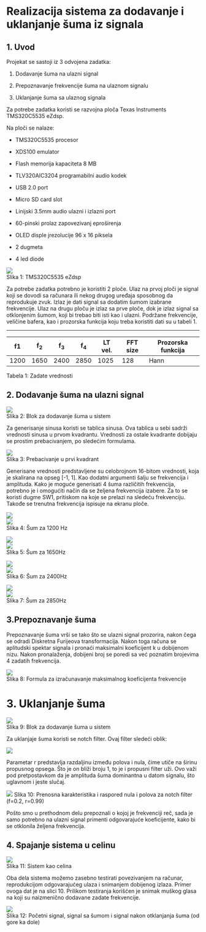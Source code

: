 # **Realizacija sistema za dodavanje i uklanjanje šuma iz signala**

## 1.  Uvod

Projekat se sastoji iz 3 odvojena zadatka:

1.  Dodavanje šuma na ulazni signal

2.  Prepoznavanje frekvencije šuma na ulaznom signalu

3.  Uklanjanje šuma sa ulaznog signala

Za potrebe zadatka koristi se razvojna ploča Texas Instruments TMS320C5535 eZdsp.

Na ploči se nalaze:

- TMS320C5535 procesor

- XDS100 emulator

- Flash memorija kapaciteta 8 MB

- TLV320AIC3204 programabilni audio kodek

- USB 2.0 port

- Micro SD card slot

- Linijski 3.5mm audio ulazni i izlazni port

- 60-pinski prolaz zapovezivanj eproširenja

- OLED disple jrezolucije 96 x 16 piksela

- 2 dugmeta

- 4 led diode

![](./media/image3.jpeg)  
Slika 1: TMS320C5535 eZdsp

Za potrebe zadatka potrebno je koristiti 2 ploče. Ulaz na prvoj ploči je
signal koji se dovodi sa računara ili nekog drugog uređaja sposobnog da
reprodukuje zvuk. Izlaz je dati signal sa dodatim šumom izabrane
frekvencije. Ulaz na drugu ploču je izlaz sa prve ploče, dok je izlaz
signal sa otklonjenim šumom, koji bi trebao biti isti kao i ulazni.
Podržane frekvencije, veličine bafera, kao i prozorska funkcija koju
treba koristiti dati su u tabeli 1.

  ----------     ---------- ---------- ---------- ------------- -------------- ------------------------
  | **f</sub>1</sub>** | **f<sub>2</sub>** | **f<sub>3</sub>** | **f<sub>4</sub>** | **LT vel.** | **FFT size** | **Prozorska funkcija** |
  | -------- | -------- | -------- | -------- | ----------- | ------------ | ---------------------- |
  | 1200     | 1650     | 2400     | 2850     | 1025        | 128          | Hann                   |
Tabela 1: Zadate vrednosti

## 2. Dodavanje šuma na ulazni signal

![](./media/image4.png)  
Slika 2: Blok za dodavanje šuma u sistem

Za generisanje sinusa koristi se tablica sinusa. Ova tablica u sebi
sadrži vrednosti sinusa u prvom kvadrantu. Vrednosti za ostale kvadrante
dobijaju se prostim prebacivanjem, po sledećim formulama.

![](./media/image5.png)  
Slika 3: Prebacivanje u prvi kvadrant

Generisane vrednosti predstavljene su celobrojnom 16-bitom vrednosti,
koja je skalirana na opseg \[-1, 1\]. Kao dodatni argumenti šalju se
frekvencija i amplituda. Kako je moguće generisati 4 šuma različitih
frekvencija, potrebno je i omogućiti način da se željena frekvencija
izabere. Za to se koristi dugme SW1, pritiskom na koje se prelazi na
sledeću frekvenciju. Takođe se trenutna frekvencija ispisuje na ekranu
ploče.

![](./media/image6.png)  
![](./media/image7.png)  
Slika 4: Šum za 1200 Hz  

![](./media/image8.png)  
![](./media/image9.png)  
Slika 5: Šum za 1650Hz  

![](./media/image10.png)  
![](./media/image11.png)  
Slika 6: Šum za 2400Hz  

![](./media/image12.png)  
![](./media/image13.png)  
Slika 7: Šum za 2850Hz  

## 3.Prepoznavanje šuma

Prepoznavanje šuma vrši se tako što se
ulazni signal prozorira, nakon čega se odradi Diskretna Furijeova
transformacija. Nakon toga računa se aplitudski spektar signala i
pronaći maksimalni koeficijent k u dobijenom nizu. Nakon pronalaženja,
dobijeni broj se poredi sa već poznatim brojevima 4 zadatih frekvencija.


![](./media/image14.png)  
Slika 8: Formula za izračunavanje maksimalnog koeficijenta frekvencije

# 3.  Uklanjanje šuma
    
![](./media/image15.png)  
Slika 9: Blok za dodavanje šuma u sistem

Za uklanjaje šuma koristi se notch filter. Ovaj filter sledeći oblik:

![](./media/image16.png)

Parametar r predstavlja razdaljinu između polova i nula, čime utiče na
širinu propusnog opsega. Što je on bliži broju 1, to je i propusni
filter uži. Ovo važi pod pretpostavkom da je amplituda šuma dominantna u
datom signalu, što uglavnom i jeste slučaj.

![](./media/image17.png)
Slika 10: Prenosna karakteristika i raspored nula i polova za notch
filter (f=0.2, r=0.99)

Pošto smo u prethodnom delu prepoznali o kojoj je frekvenciji reč, sada
je samo potrebno na ulazni signal primenti odgovarajuće koeficijente,
kako bi se otklonila željena frekvencija.

## 4. Spajanje sistema u celinu

![](./media/image18.png)  
Slika 11: Sistem kao celina

Oba dela sistema možemo zasebno testirati povezivanjem na računar,
reprodukcijom odgovarajućeg ulaza i snimanjem dobijenog izlaza. Primer
ovoga dat je na slici 10. Prilikom testiranja korišćen je snimak muškog
glasa na koji su naizmenično dodavane zadate frekvencije.

![](./media/image19.png)  
Slika 12: Početni signal, signal sa šumom i signal nakon otklanjanja
šuma (od gore ka dole)
